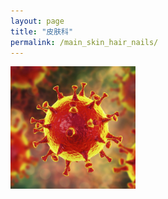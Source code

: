 ```yaml
---
layout: page
title: "皮肤科"
permalink: /main_skin_hair_nails/
---
```


  <img src="/image/head.jpg" alt="drawing" width="200">
